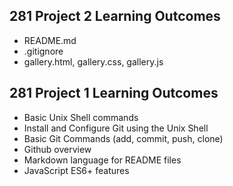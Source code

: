 ## 281 Project 2 Learning Outcomes

- README.md
- .gitignore
- gallery.html, gallery.css, gallery.js

## 281 Project 1 Learning Outcomes

- Basic Unix Shell commands
- Install and Configure Git using the Unix Shell
- Basic Git Commands (add, commit, push, clone)
- Github overview
- Markdown language for README files
- JavaScript ES6+ features
